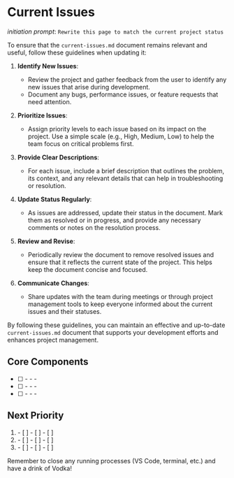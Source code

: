 # Current Issues

*initiation prompt*: `Rewrite this page to match the current project status` 

To ensure that the `current-issues.md` document remains relevant and useful, follow these guidelines when updating it:

1. **Identify New Issues**:
   - Review the project and gather feedback from the user to identify any new issues that arise during development.
   - Document any bugs, performance issues, or feature requests that need attention.

2. **Prioritize Issues**:
   - Assign priority levels to each issue based on its impact on the project. Use a simple scale (e.g., High, Medium, Low) to help the team focus on critical problems first.

3. **Provide Clear Descriptions**:
   - For each issue, include a brief description that outlines the problem, its context, and any relevant details that can help in troubleshooting or resolution.

4. **Update Status Regularly**:
   - As issues are addressed, update their status in the document. Mark them as resolved or in progress, and provide any necessary comments or notes on the resolution process.

5. **Review and Revise**:
   - Periodically review the document to remove resolved issues and ensure that it reflects the current state of the project. This helps keep the document concise and focused.

6. **Communicate Changes**:
   - Share updates with the team during meetings or through project management tools to keep everyone informed about the current issues and their statuses.

By following these guidelines, you can maintain an effective and up-to-date `current-issues.md` document that supports your development efforts and enhances project management.


## Core Components
- [ ] <Component>
  - 
  - 
  - 

- [ ] <Component>
  - 
  - 
  - 

- [ ] <Component>
  - 
  - 
  - 

## Next Priority
1. <Issue>
   - [ ] 
   - [ ] 
   - [ ] 

2. <Issue>
   - [ ] 
   - [ ] 
   - [ ] 

3. <Issue>
   - [ ] 
   - [ ] 
   - [ ] 

Remember to close any running processes (VS Code, terminal, etc.) and have a drink of Vodka! 